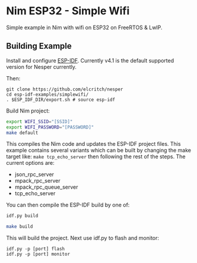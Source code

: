 # Nim ESP32 - Simple Wifi

Simple example in Nim with wifi on ESP32 on FreeRTOS & LwIP.

## Building Example

Install and configure [ESP-IDF](https://docs.espressif.com/projects/esp-idf/en/latest/esp32/get-started/index.html). Currently v4.1 is the default supported version for Nesper currently. 

Then:

```shell
git clone https://github.com/elcritch/nesper
cd esp-idf-examples/simplewifi/
. $ESP_IDF_DIR/export.sh # source esp-idf
```

Build Nim project:
```sh
export WIFI_SSID="[SSID]"
export WIFI_PASSWORD="[PASSWORD]"
make default
```

This compiles the Nim code and updates the ESP-IDF project files. This example contains several variants which can be built by changing the make target like: `make tcp_echo_server` then following the rest of the steps. The current options are: 

- json_rpc_server
- mpack_rpc_server
- mpack_rpc_queue_server
- tcp_echo_server

You can then compile the ESP-IDF build by one of: 

```sh
idf.py build
```

```sh
make build
```

This will build the project. Next use idf.py to flash and monitor:

```shell
idf.py -p [port] flash
idf.py -p [port] monitor
```
